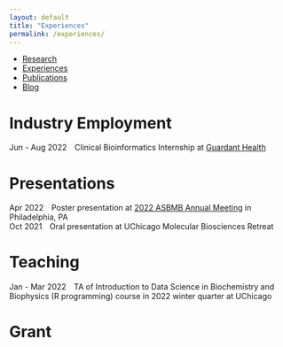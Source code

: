 ```yaml
---
layout: default
title: "Experiences"
permalink: /experiences/
---
```


* [Research](https://sihaohuanguc.github.io/research)
* [Experiences](https://sihaohuanguc.github.io/experiences)
* [Publications](https://sihaohuanguc.github.io/publications)
* [Blog](https://sihaohuanguc.github.io/blog)

# Industry Employment
Jun - Aug 2022&emsp;Clinical Bioinformatics Internship at [Guardant Health](https://guardanthealth.com)

# Presentations
Apr 2022&emsp;Poster presentation at [2022 ASBMB Annual Meeting](https://www.asbmb.org/meetings-events/2022-annual-meeting) in Philadelphia, PA <br/>
Oct 2021&emsp;Oral presentation at UChicago Molecular Biosciences Retreat

# Teaching
Jan - Mar 2022&emsp;TA of Introduction to Data Science in Biochemistry and Biophysics (R programming) course in 2022 winter quarter at UChicago

# Grant


